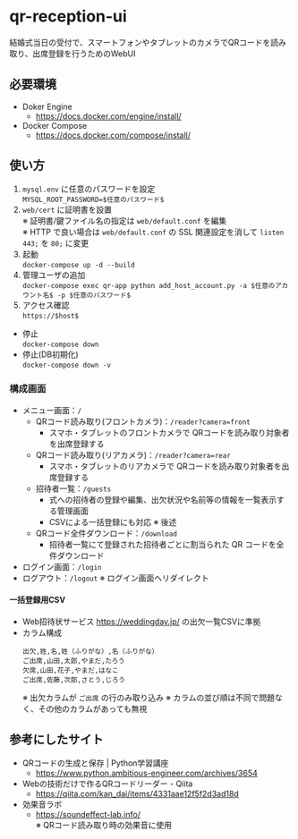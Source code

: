 # qr-reception-ui
結婚式当日の受付で、スマートフォンやタブレットのカメラでQRコードを読み取り、出席登録を行うためのWebUI

## 必要環境
- Doker Engine
    - https://docs.docker.com/engine/install/
- Docker Compose
    - https://docs.docker.com/compose/install/

## 使い方
1. `mysql.env` に任意のパスワードを設定    
    `MYSQL_ROOT_PASSWORD=$任意のパスワード$`
2. `web/cert` に証明書を設置    
    ※ 証明書/鍵ファイル名の指定は `web/default.conf` を編集    
    ※ HTTP で良い場合は `web/default.conf` の SSL 関連設定を消して `listen 443;` を `80;` に変更
3. 起動    
    `docker-compose up -d --build`
4. 管理ユーザの追加    
    `docker-compose exec qr-app python add_host_account.py -a $任意のアカウント名$ -p $任意のパスワード$`
5. アクセス確認    
    `https://$host$`

- 停止    
    `docker-compose down`
- 停止(DB初期化)    
    `docker-compose down -v`

### 構成画面
- メニュー画面：`/`
    - QRコード読み取り(フロントカメラ)：`/reader?camera=front`
        - スマホ・タブレットのフロントカメラで QRコードを読み取り対象者を出席登録する
    - QRコード読み取り(リアカメラ)：`/reader?camera=rear`
        - スマホ・タブレットのリアカメラで QRコードを読み取り対象者を出席登録する
    - 招待者一覧：`/guests`
        - 式への招待者の登録や編集、出欠状況や名前等の情報を一覧表示する管理画面
        - CSVによる一括登録にも対応 ※ 後述
    - QRコード全件ダウンロード：`/download`
        - 招待者一覧にて登録された招待者ごとに割当られた QR コードを全件ダウンロード
- ログイン画面：`/login`
- ログアウト：`/logout` ※ ログイン画面へリダイレクト

#### 一括登録用CSV
- Web招待状サービス https://weddingday.jp/ の出欠一覧CSVに準拠
- カラム構成    
    ```
    出欠,姓,名,姓（ふりがな）,名（ふりがな）
    ご出席,山田,太郎,やまだ,たろう
    欠席,山田,花子,やまだ,はなこ
    ご出席,佐藤,次郎,さとう,じろう
    ```
    ※ 出欠カラムが `ご出席` の行のみ取り込み
    ※ カラムの並び順は不同で問題なく、その他のカラムがあっても無視

## 参考にしたサイト
- QRコードの生成と保存 | Python学習講座
    - https://www.python.ambitious-engineer.com/archives/3654
- Webの技術だけで作るQRコードリーダー - Qiita
    - https://qiita.com/kan_dai/items/4331aae12f5f2d3ad18d
- 効果音ラボ
    - https://soundeffect-lab.info/    
    ※ QRコード読み取り時の効果音に使用
